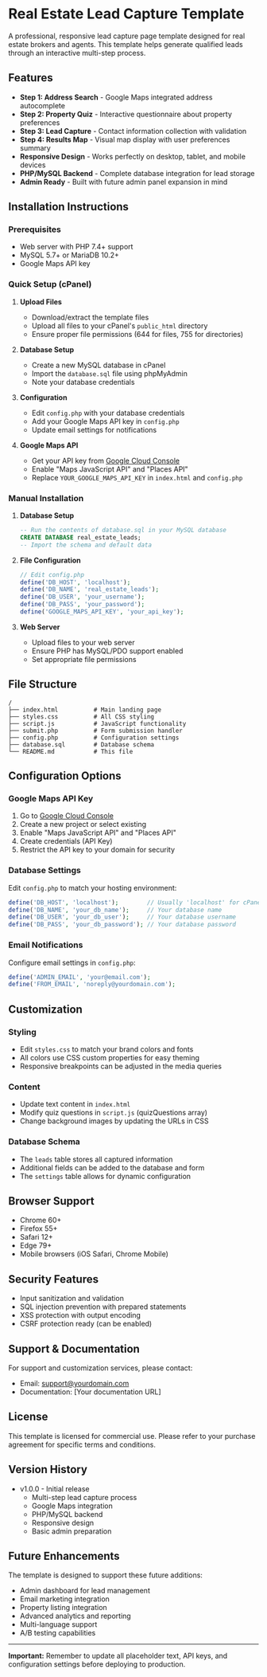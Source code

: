 
# Real Estate Lead Capture Template

A professional, responsive lead capture page template designed for real estate brokers and agents. This template helps generate qualified leads through an interactive multi-step process.

## Features

- **Step 1: Address Search** - Google Maps integrated address autocomplete
- **Step 2: Property Quiz** - Interactive questionnaire about property preferences
- **Step 3: Lead Capture** - Contact information collection with validation
- **Step 4: Results Map** - Visual map display with user preferences summary
- **Responsive Design** - Works perfectly on desktop, tablet, and mobile devices
- **PHP/MySQL Backend** - Complete database integration for lead storage
- **Admin Ready** - Built with future admin panel expansion in mind

## Installation Instructions

### Prerequisites
- Web server with PHP 7.4+ support
- MySQL 5.7+ or MariaDB 10.2+
- Google Maps API key

### Quick Setup (cPanel)

1. **Upload Files**
   - Download/extract the template files
   - Upload all files to your cPanel's `public_html` directory
   - Ensure proper file permissions (644 for files, 755 for directories)

2. **Database Setup**
   - Create a new MySQL database in cPanel
   - Import the `database.sql` file using phpMyAdmin
   - Note your database credentials

3. **Configuration**
   - Edit `config.php` with your database credentials
   - Add your Google Maps API key in `config.php`
   - Update email settings for notifications

4. **Google Maps API**
   - Get your API key from [Google Cloud Console](https://console.cloud.google.com/)
   - Enable "Maps JavaScript API" and "Places API"
   - Replace `YOUR_GOOGLE_MAPS_API_KEY` in `index.html` and `config.php`

### Manual Installation

1. **Database Setup**
   ```sql
   -- Run the contents of database.sql in your MySQL database
   CREATE DATABASE real_estate_leads;
   -- Import the schema and default data
   ```

2. **File Configuration**
   ```php
   // Edit config.php
   define('DB_HOST', 'localhost');
   define('DB_NAME', 'real_estate_leads');
   define('DB_USER', 'your_username');
   define('DB_PASS', 'your_password');
   define('GOOGLE_MAPS_API_KEY', 'your_api_key');
   ```

3. **Web Server**
   - Upload files to your web server
   - Ensure PHP has MySQL/PDO support enabled
   - Set appropriate file permissions

## File Structure

```
/
├── index.html          # Main landing page
├── styles.css          # All CSS styling
├── script.js           # JavaScript functionality
├── submit.php          # Form submission handler
├── config.php          # Configuration settings
├── database.sql        # Database schema
└── README.md           # This file
```

## Configuration Options

### Google Maps API Key
1. Go to [Google Cloud Console](https://console.cloud.google.com/)
2. Create a new project or select existing
3. Enable "Maps JavaScript API" and "Places API"
4. Create credentials (API Key)
5. Restrict the API key to your domain for security

### Database Settings
Edit `config.php` to match your hosting environment:
```php
define('DB_HOST', 'localhost');        // Usually 'localhost' for cPanel
define('DB_NAME', 'your_db_name');     // Your database name
define('DB_USER', 'your_db_user');     // Your database username
define('DB_PASS', 'your_db_password'); // Your database password
```

### Email Notifications
Configure email settings in `config.php`:
```php
define('ADMIN_EMAIL', 'your@email.com');
define('FROM_EMAIL', 'noreply@yourdomain.com');
```

## Customization

### Styling
- Edit `styles.css` to match your brand colors and fonts
- All colors use CSS custom properties for easy theming
- Responsive breakpoints can be adjusted in the media queries

### Content
- Update text content in `index.html`
- Modify quiz questions in `script.js` (quizQuestions array)
- Change background images by updating the URLs in CSS

### Database Schema
- The `leads` table stores all captured information
- Additional fields can be added to the database and form
- The `settings` table allows for dynamic configuration

## Browser Support

- Chrome 60+
- Firefox 55+
- Safari 12+
- Edge 79+
- Mobile browsers (iOS Safari, Chrome Mobile)

## Security Features

- Input sanitization and validation
- SQL injection prevention with prepared statements
- XSS protection with output encoding
- CSRF protection ready (can be enabled)

## Support & Documentation

For support and customization services, please contact:
- Email: support@yourdomain.com
- Documentation: [Your documentation URL]

## License

This template is licensed for commercial use. Please refer to your purchase agreement for specific terms and conditions.

## Version History

- v1.0.0 - Initial release
  - Multi-step lead capture process
  - Google Maps integration
  - PHP/MySQL backend
  - Responsive design
  - Basic admin preparation

## Future Enhancements

The template is designed to support these future additions:
- Admin dashboard for lead management
- Email marketing integration
- Property listing integration
- Advanced analytics and reporting
- Multi-language support
- A/B testing capabilities

---

**Important:** Remember to update all placeholder text, API keys, and configuration settings before deploying to production.
